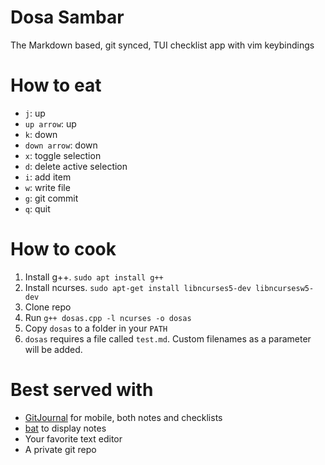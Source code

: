 # Dosa Sambar

The Markdown based, git synced, TUI checklist app with vim keybindings

# How to eat

- `j`: up
- `up arrow`: up
- `k`: down
- `down arrow`: down
- `x`: toggle selection
- `d`: delete active selection
- `i`: add item
- `w`: write file
- `g`: git commit
- `q`: quit

# How to cook

1. Install g++. `sudo apt install g++`
2. Install ncurses. `sudo apt-get install libncurses5-dev libncursesw5-dev`
3. Clone repo
4. Run `g++ dosas.cpp -l ncurses -o dosas`
5. Copy `dosas` to a folder in your `PATH`
6. `dosas` requires a file called `test.md`. Custom filenames as a parameter will be added.

# Best served with

- [GitJournal](https://gitjournal.io/) for mobile, both notes and checklists
- [bat](https://github.com/sharkdp/bat) to display notes
- Your favorite text editor
- A private git repo

